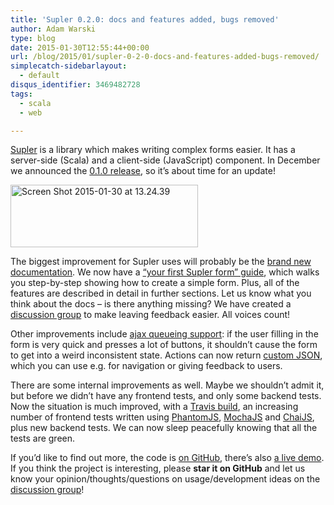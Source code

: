 ```yaml
---
title: 'Supler 0.2.0: docs and features added, bugs removed'
author: Adam Warski
type: blog
date: 2015-01-30T12:55:44+00:00
url: /blog/2015/01/supler-0-2-0-docs-and-features-added-bugs-removed/
simplecatch-sidebarlayout:
  - default
disqus_identifier: 3469482728
tags:
  - scala
  - web

---
```

[Supler][1] is a library which makes writing complex forms easier. It has a server-side (Scala) and a client-side (JavaScript) component. In December we announced the [0.1.0 release][2], so it’s about time for an update!

<a href="http://www.warski.org/blog/2015/01/supler-0-2-0-docs-and-features-added-bugs-removed/screen-shot-2015-01-30-at-13-24-39/" rel="attachment wp-att-1520"><img loading="lazy" decoding="async" src="http://www.warski.org/blog/wp-content/uploads/2015/01/Screen-Shot-2015-01-30-at-13.24.39-300x100.png" alt="Screen Shot 2015-01-30 at 13.24.39" width="300" height="100" class="aligncenter size-medium wp-image-1520" srcset="https://www.warski.org/blog/wp-content/uploads/2015/01/Screen-Shot-2015-01-30-at-13.24.39-300x100.png 300w, https://www.warski.org/blog/wp-content/uploads/2015/01/Screen-Shot-2015-01-30-at-13.24.39-255x85.png 255w, https://www.warski.org/blog/wp-content/uploads/2015/01/Screen-Shot-2015-01-30-at-13.24.39-210x70.png 210w, https://www.warski.org/blog/wp-content/uploads/2015/01/Screen-Shot-2015-01-30-at-13.24.39.png 972w" sizes="(max-width: 300px) 100vw, 300px" /></a>

The biggest improvement for Supler uses will probably be the [brand new documentation][3]. We now have a [“your first Supler form” guide][4], which walks you step-by-step showing how to create a simple form. Plus, all of the features are described in detail in further sections. Let us know what you think about the docs &#8211; is there anything missing? We have created a [discussion group][5] to make leaving feedback easier. All voices count!

Other improvements include [ajax queueing support][6]: if the user filling in the form is very quick and presses a lot of buttons, it shouldn’t cause the form to get into a weird inconsistent state. Actions can now return [custom JSON][7], which you can use e.g. for navigation or giving feedback to users.

There are some internal improvements as well. Maybe we shouldn’t admit it, but before we didn’t have any frontend tests, and only some backend tests. Now the situation is much improved, with a [Travis build][8], an increasing number of frontend tests written using [PhantomJS][9], [MochaJS][10] and [ChaiJS][11], plus new backend tests. We can now sleep peacefully knowing that all the tests are green.

If you’d like to find out more, the code is [on GitHub][1], there’s also [a live demo][12]. If you think the project is interesting, please **star it on GitHub** and let us know your opinion/thoughts/questions on usage/development ideas on the [discussion group][5]!

 [1]: https://github.com/softwaremill/supler
 [2]: http://www.warski.org/blog/2014/12/supler-0-1-0-complex-forms-made-easier/
 [3]: http://docs.supler.io
 [4]: http://docs.supler.io/en/latest/first.html#first
 [5]: https://groups.google.com/forum/#!forum/supler
 [6]: http://docs.supler.io/en/latest/frontend/refreshes.html
 [7]: http://docs.supler.io/en/latest/backend/formdef/actions.html
 [8]: https://travis-ci.org/softwaremill/supler
 [9]: http://phantomjs.org
 [10]: http://mochajs.org
 [11]: http://chaijs.com
 [12]: http://supler.softwaremill.com/site/index.html
